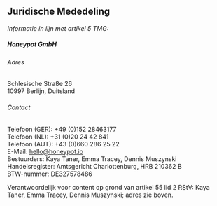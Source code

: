 ## Juridische Mededeling

_Informatie in lijn met artikel 5 TMG:_

##### Honeypot GmbH

###### Adres

Schlesische Straße 26<br />
10997 Berlijn, Duitsland<br />

###### Contact

Telefoon (GER): +49 (0)152 28463177<br />
Telefoon (NL): +31 (0)20 24 42 841<br />
Telefoon (AUT): +43 (0)660 286 25 22<br />
E-Mail: [hello@honeypot.io](mailto:hello@honeypot.io)<br />
Bestuurders: Kaya Taner, Emma Tracey, Dennis Muszynski<br />
Handelsregister: Amtsgericht Charlottenburg, HRB 210362 B<br />
BTW-nummer: DE327578486

Verantwoordelijk voor content op grond van artikel 55 lid 2 RStV: Kaya Taner,
Emma Tracey, Dennis Muszynski; adres zie boven.
